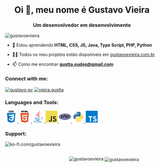 <h1 align="center">Oi 👋, meu nome é Gustavo Vieira</h1>
<h3 align="center">Um desenvolvedor em desenvolvimento</h3>

<p align="left"> <img src="https://komarev.com/ghpvc/?username=gustavoevieira&label=Profile%20views&color=0e75b6&style=flat" alt="gustavoevieira" /> </p>

- 🌱 Estou aprendendo **HTML, CSS, JS, Java, Type Script, PHP, Python**

- 👨‍💻 Todos os meu projetos estão disponíveis em [gustavoevieira.com.br](gustavoevieira.com.br)

- 📫 Como me encontrar **gustta.eudes@gmail.com**

<h3 align="left">Connect with me:</h3>
<p align="left">
<a href="https://linkedin.com/in/gustavo-ev" target="blank"><img align="center" src="https://raw.githubusercontent.com/rahuldkjain/github-profile-readme-generator/master/src/images/icons/Social/linked-in-alt.svg" alt="gustavo-ev" height="30" width="40" /></a>
<a href="https://instagram.com/vieira.gustta" target="blank"><img align="center" src="https://raw.githubusercontent.com/rahuldkjain/github-profile-readme-generator/master/src/images/icons/Social/instagram.svg" alt="vieira.gustta" height="30" width="40" /></a>
</p>

<h3 align="left">Languages and Tools:</h3>
<p align="left"> <a href="https://www.w3schools.com/css/" target="_blank" rel="noreferrer"> <img src="https://raw.githubusercontent.com/devicons/devicon/master/icons/css3/css3-original-wordmark.svg" alt="css3" width="40" height="40"/> </a> <a href="https://www.w3.org/html/" target="_blank" rel="noreferrer"> <img src="https://raw.githubusercontent.com/devicons/devicon/master/icons/html5/html5-original-wordmark.svg" alt="html5" width="40" height="40"/> </a> <a href="https://www.java.com" target="_blank" rel="noreferrer"> <img src="https://raw.githubusercontent.com/devicons/devicon/master/icons/java/java-original.svg" alt="java" width="40" height="40"/> </a> <a href="https://developer.mozilla.org/en-US/docs/Web/JavaScript" target="_blank" rel="noreferrer"> <img src="https://raw.githubusercontent.com/devicons/devicon/master/icons/javascript/javascript-original.svg" alt="javascript" width="40" height="40"/> </a> <a href="https://www.php.net" target="_blank" rel="noreferrer"> <img src="https://raw.githubusercontent.com/devicons/devicon/master/icons/php/php-original.svg" alt="php" width="40" height="40"/> </a> <a href="https://www.python.org" target="_blank" rel="noreferrer"> <img src="https://raw.githubusercontent.com/devicons/devicon/master/icons/python/python-original.svg" alt="python" width="40" height="40"/> </a> <a href="https://www.typescriptlang.org/" target="_blank" rel="noreferrer"> <img src="https://raw.githubusercontent.com/devicons/devicon/master/icons/typescript/typescript-original.svg" alt="typescript" width="40" height="40"/> </a> </p>

<h3 align="left">Support:</h3>
<p><a href="https://ko-fi.com/ko-fi.com/gustavoevieira"> <img align="left" src="https://cdn.ko-fi.com/cdn/kofi3.png?v=3" height="50" width="210" alt="ko-fi.com/gustavoevieira" /></a></p><br><br>

<p><img align="left" src="https://github-readme-stats.vercel.app/api/top-langs?username=gustavoevieira&show_icons=true&locale=en&layout=compact" alt="gustavoevieira" /></p>

<p>&nbsp;<img align="center" src="https://github-readme-stats.vercel.app/api?username=gustavoevieira&show_icons=true&locale=en" alt="gustavoevieira" /></p>
